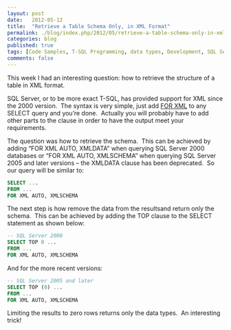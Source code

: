 ```yaml
---
layout: post
date:   2012-05-12
title:  "Retrieve a Table Schema Only, in XML Format"
permalink: ./blog/index.php/2012/05/retrieve-a-table-schema-only-in-xml-format/
categories: blog
published: true
tags: [Code Samples, T-SQL Programming, data types, Development, SQL Server 2000, SQL Server 2005, SQL Server 2008, SQL Server 2008 R2, SQL Server 2012, XML]
comments: false
---
```

This week I had an interesting question: how to retrieve the structure of a table in XML format.

SQL Server, or to be more exact T-SQL, has provided support for XML since the 2000 version.  The syntax is very simple, just add [FOR XML](http://msdn.microsoft.com/en-us/library/ms178107.aspx) to any SELECT query and you’re done.  Actually you will probably have to add other parts to the clause in order to have the output meet your requirements.

The question was how to retrieve the schema.  This can be achieved by adding “FOR XML AUTO, XMLDATA” when querying SQL Server 2000 databases or “FOR XML AUTO, XMLSCHEMA” when querying SQL Server 2005 and later versions – the XMLDATA clause has been deprecated.  So our query will be similar to:

``` sql
SELECT ...
FROM ...
FOR XML AUTO, XMLSCHEMA
```

The next step is how remove the data from the resultsand return only the schema.  This can be achieved by adding the TOP clause to the SELECT statement as shown below:

``` sql
-- SQL Server 2000
SELECT TOP 0 ...
FROM ...
FOR XML AUTO, XMLSCHEMA
```

And for the more recent versions:

``` sql
-- SQL Server 2005 and later
SELECT TOP (0) ...
FROM ...
FOR XML AUTO, XMLSCHEMA
```

Limiting the results to zero rows returns only the data types.  An interesting trick!
